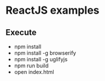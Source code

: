 # ReactJS examples

## Execute

- npm install
- npm install -g browserify
- npm install -g uglifyjs
- npm run build
- open index.html
